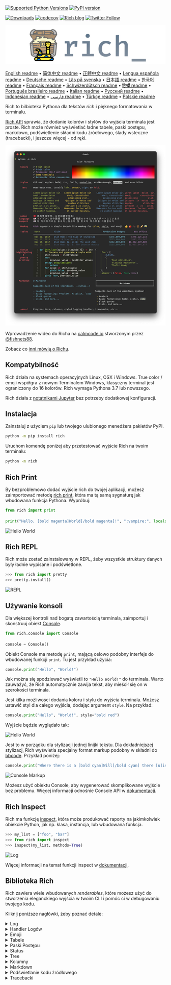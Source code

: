 [![Supported Python Versions](https://img.shields.io/pypi/pyversions/rich/13.2.0)](https://pypi.org/project/rich/) [![PyPI version](https://badge.fury.io/py/rich.svg)](https://badge.fury.io/py/rich)

[![Downloads](https://pepy.tech/badge/rich/month)](https://pepy.tech/project/rich)
[![codecov](https://img.shields.io/codecov/c/github/Textualize/rich?label=codecov&logo=codecov)](https://codecov.io/gh/Textualize/rich)
[![Rich blog](https://img.shields.io/badge/blog-rich%20news-yellowgreen)](https://www.willmcgugan.com/tag/rich/)
[![Twitter Follow](https://img.shields.io/twitter/follow/willmcgugan.svg?style=social)](https://twitter.com/willmcgugan)

![Logo](https://github.com/textualize/rich/raw/master/imgs/logo.svg)

[English readme](https://github.com/textualize/rich/blob/master/README.md)
 • [简体中文 readme](https://github.com/textualize/rich/blob/master/README.cn.md)
 • [正體中文 readme](https://github.com/textualize/rich/blob/master/README.zh-tw.md)
 • [Lengua española readme](https://github.com/textualize/rich/blob/master/README.es.md)
 • [Deutsche readme](https://github.com/textualize/rich/blob/master/README.de.md)
 • [Läs på svenska](https://github.com/textualize/rich/blob/master/README.sv.md)
 • [日本語 readme](https://github.com/textualize/rich/blob/master/README.ja.md)
 • [한국어 readme](https://github.com/textualize/rich/blob/master/README.kr.md)
 • [Français readme](https://github.com/textualize/rich/blob/master/README.fr.md)
 • [Schwizerdütsch readme](https://github.com/textualize/rich/blob/master/README.de-ch.md)
 • [हिन्दी readme](https://github.com/textualize/rich/blob/master/README.hi.md)
 • [Português brasileiro readme](https://github.com/textualize/rich/blob/master/README.pt-br.md)
 • [Italian readme](https://github.com/textualize/rich/blob/master/README.it.md)
 • [Русский readme](https://github.com/textualize/rich/blob/master/README.ru.md)
 • [Indonesian readme](https://github.com/textualize/rich/blob/master/README.id.md)
 • [فارسی readme](https://github.com/textualize/rich/blob/master/README.fa.md)
 • [Türkçe readme](https://github.com/textualize/rich/blob/master/README.tr.md)
 • [Polskie readme](https://github.com/textualize/rich/blob/master/README.pl.md)


Rich to bilbioteka Pythona dla tekstów _rich_ i pięknego formatowania w terminalu.

[Rich API](https://rich.readthedocs.io/en/latest/) sprawia, że dodanie kolorów i stylów do wyjścia terminala jest proste. Rich może również wyświetlać ładne tabele, paski postępu, markdown, podświetlenie składni kodu źródłowego, ślady wsteczne (tracebacki), i jeszcze więcej - od ręki.

![Features](https://github.com/textualize/rich/raw/master/imgs/features.png)

Wprowadzenie wideo do Richa na [calmcode.io](https://calmcode.io/rich/introduction.html) stworzonym przez [@fishnets88](https://twitter.com/fishnets88).

Zobacz co [inni mówią o Richu](https://www.willmcgugan.com/blog/pages/post/rich-tweets/).

## Kompatybilność

Rich działa na systemach operacyjnych Linux, OSX i Windows. True color / emoji współgra z nowym Terminalem Windows, klasyczny terminal jest ograniczony do 16 kolorów. Rich wymaga Pythona 3.7 lub nowszego.

Rich działa z [notatnikami Jupyter](https://jupyter.org) bez potrzeby dodatkowej konfiguracji.

## Instalacja

Zainstaluj z użyciem `pip` lub twojego ulubionego menedżera pakietów PyPI.

```sh
python -m pip install rich
```

Uruchom komendę poniżej aby przetestować wyjście Rich na twoim terminalu:

```sh
python -m rich
```

## Rich Print

By bezproblemowo dodać wyjście rich do twojej aplikacji, możesz zaimportować metodę [rich print](https://rich.readthedocs.io/en/latest/introduction.html#quick-start), która ma tą samą sygnaturę jak wbudowana funkcja Pythona. Wypróbuj:

```python
from rich import print

print("Hello, [bold magenta]World[/bold magenta]!", ":vampire:", locals())
```

![Hello World](https://github.com/textualize/rich/raw/master/imgs/print.png)

## Rich REPL

Rich może zostać zainstalowany w REPL, żeby wszystkie struktury danych były ładnie wypisane i podświetlone.

```python
>>> from rich import pretty
>>> pretty.install()
```

![REPL](https://github.com/textualize/rich/raw/master/imgs/repl.png)

## Używanie konsoli

Dla większej kontroli nad bogatą zawartością terminala, zaimportuj i skonstruuj obiekt [Console](https://rich.readthedocs.io/en/latest/reference/console.html#rich.console.Console).

```python
from rich.console import Console

console = Console()
```

Obiekt Console ma metodę `print`, mającą celowo podobny interfejs do wbudowanej funkcji `print`. Tu jest przykład użycia:

```python
console.print("Hello", "World!")
```

Jak można się spodziewać wyświetli to `"Hello World!"` do terminala. Warto zauważyć, że Rich automatycznie zawija tekst, aby mieścił się on w szerokości terminala.

Jest kilka możliwości dodania koloru i stylu do wyjścia terminala. Możesz ustawić styl dla całego wyjścia, dodając argument `style`. Na przykład:

```python
console.print("Hello", "World!", style="bold red")
```

Wyjście będzie wyglądało tak:

![Hello World](https://github.com/textualize/rich/raw/master/imgs/hello_world.png)

Jest to w porządku dla stylizacji jednej linijki tekstu. Dla dokładniejszej stylizacj, Rich wyświetla specjalny format markup podobny w składni do [bbcode](https://en.wikipedia.org/wiki/BBCode). Przykład poniżej:

```python
console.print("Where there is a [bold cyan]Will[/bold cyan] there [u]is[/u] a [i]way[/i].")
```

![Console Markup](https://github.com/textualize/rich/raw/master/imgs/where_there_is_a_will.png)

Możesz użyć obiektu Console, aby wygenerować skomplikowane wyjście bez problemu. Więcej informacji odnośnie Console API w [dokumentacji](https://rich.readthedocs.io/en/latest/console.html).

## Rich Inspect

Rich ma funkcję [inspect](https://rich.readthedocs.io/en/latest/reference/init.html?highlight=inspect#rich.inspect), która może produkować raporty na jakimkolwiek obiekcie Python, jak np. klasa, instancja, lub wbudowana funkcja.

```python
>>> my_list = ["foo", "bar"]
>>> from rich import inspect
>>> inspect(my_list, methods=True)
```

![Log](https://github.com/textualize/rich/raw/master/imgs/inspect.png)

Więcej informacji na temat funkcji inspect w [dokumentacji](https://rich.readthedocs.io/en/latest/reference/init.html#rich.inspect).

## Biblioteka Rich

Rich zawiera wiele wbudowanych _renderables_, które możesz użyć do stworzenia eleganckiego wyjścia w twoim CLI i pomóc ci w debugowaniu twojego kodu.

Kliknij poniższe nagłówki, żeby poznać detale:

<details>
<summary>Log</summary>

Obiekt Console ma metodę `log()`, mającą podobny interfejs do `print()`, ale wyświetla również kolumnę zawierającą aktualny czas oraz plik i linijkę, która wywołała powyższą metodę. Domyślnie Rich podświetla składnię dla struktur Pythona i ciągów repr. Jeśli zlogujesz kolekcję (czyli listę `list` lub słownik `dict`), Rich ją ładnie wypisze tak, żeby zmieściła się w dostępnym miejscu. Poniżej znajduje się przykład tych funkcji.

```python
from rich.console import Console
console = Console()

test_data = [
    {"jsonrpc": "2.0", "method": "sum", "params": [None, 1, 2, 4, False, True], "id": "1",},
    {"jsonrpc": "2.0", "method": "notify_hello", "params": [7]},
    {"jsonrpc": "2.0", "method": "subtract", "params": [42, 23], "id": "2"},
]

def test_log():
    enabled = False
    context = {
        "foo": "bar",
    }
    movies = ["Deadpool", "Rise of the Skywalker"]
    console.log("Hello from", console, "!")
    console.log(test_data, log_locals=True)


test_log()
```

Powyższy kod wyświetla poniższy tekst:

![Log](https://github.com/textualize/rich/raw/master/imgs/log.png)

Istnieje argument `log_locals`, który wyświetla tabelę zawierającą zmienne lokalne skąd wywołano metodę  log.

Metoda log może być używana do logowania do terminala dla długo działających aplikacji takich jak serwery, ale jest również bardzo dobrą pomocą w debugowaniu.

</details>
<details>
<summary>Handler Logów</summary>

Możesz także użyć wbudowanej [klasy Handler](https://rich.readthedocs.io/en/latest/logging.html), aby sformatować i pokolorować wyjście z modułu logging Pythona. Przykład poniżej:

![Logging](https://github.com/textualize/rich/raw/master/imgs/logging.png)

</details>

<details>
<summary>Emoji</summary>

Żeby wstawić emoji do wyjścia konsoli, umieść jego nazwę pomiędzy dwoma dwukropkami, na przykład:

```python
>>> console.print(":smiley: :vampire: :pile_of_poo: :thumbs_up: :raccoon:")
😃 🧛 💩 👍 🦝
```

Korzystaj z tej funkcji rozsądnie.

</details>

<details>
<summary>Tabele</summary>

Rich może wyświetlać elastyczne [tabele](https://rich.readthedocs.io/en/latest/tables.html) ze znakami unicode box. Istnieje duża różnorodność opcji formatowania, stylów, wyrównywania komórek itp.

![table movie](https://github.com/textualize/rich/raw/master/imgs/table_movie.gif)

Powyższa animacja została wygenerowana z [table_movie.py](https://github.com/textualize/rich/blob/master/examples/table_movie.py) w folderze examples.

Poniżej prostszy przykład:

```python
from rich.console import Console
from rich.table import Table

console = Console()

table = Table(show_header=True, header_style="bold magenta")
table.add_column("Date", style="dim", width=12)
table.add_column("Title")
table.add_column("Production Budget", justify="right")
table.add_column("Box Office", justify="right")
table.add_row(
    "Dec 20, 2019", "Star Wars: The Rise of Skywalker", "$275,000,000", "$375,126,118"
)
table.add_row(
    "May 25, 2018",
    "[red]Solo[/red]: A Star Wars Story",
    "$275,000,000",
    "$393,151,347",
)
table.add_row(
    "Dec 15, 2017",
    "Star Wars Ep. VIII: The Last Jedi",
    "$262,000,000",
    "[bold]$1,332,539,889[/bold]",
)

console.print(table)
```

Ten kod wyświetla poniższy tekst:

![table](https://github.com/textualize/rich/raw/master/imgs/table.png)

Markup konsoli jest renderowany w ten sam sposób co `print()` i `log()`. Tak naprawdę wszystko co może być wyświetlone przez Richa może być zawarte w nagłówkach / wierszach (nawet inne tabele).

Klasa `Table` jest na tyle mądra, że zmienia wielkość kolumn, aby zmieścić się w dostępnej szerokości terminala, zawijając tekst jeśli potrzeba. Poniżej ten sam przykład z mniejszą wielkością terminala:

![table2](https://github.com/textualize/rich/raw/master/imgs/table2.png)

</details>

<details>
<summary>Paski Postępu</summary>

Rich może renderować wiele niemrugających pasków [postępu](https://rich.readthedocs.io/en/latest/progress.html), aby można było śledzić długo trwające zadania.

Dla podstawowego użycia, owiń jakąkolwiek sekwencję w funkcji `track` i iteruj nad wynikiem. Przykład poniżej:

```python
from rich.progress import track

for step in track(range(100)):
    do_step(step)
```

Nie jest trudniejsze dodanie wielu pasków postępu. Poniżej przykład z dokumentacji:

![progress](https://github.com/textualize/rich/raw/master/imgs/progress.gif)

Kolumny mogą być skonfigurowane, tak aby wyświetlać jakiekolwiek detale chcesz. Wbudowane kolumny zawierają stopień ukończenia (w %), wielkość pliku, szybkość operacji i pozostały czas. Poniżej kolejny przykład pokazujący pobieranie w toku.

![progress](https://github.com/textualize/rich/raw/master/imgs/downloader.gif)

Możesz wypróbować tę funkcję samemu, patrz [examples/downloader.py](https://github.com/textualize/rich/blob/master/examples/downloader.py), który może pobierać wiele URLów jednocześnie, pokazując postęp.

</details>

<details>
<summary>Status</summary>

W sytuacjach, gdzie ciężko jest wyliczyć postęp, można użyć metody [status](https://rich.readthedocs.io/en/latest/reference/console.html#rich.console.Console.status), która wyświetli animację 'spinnera' i wiadomość. Animacja nie przeszkodzi ci w używaniu konsoli normalnie. Przykład poniżej:

```python
from time import sleep
from rich.console import Console

console = Console()
tasks = [f"task {n}" for n in range(1, 11)]

with console.status("[bold green]Working on tasks...") as status:
    while tasks:
        task = tasks.pop(0)
        sleep(1)
        console.log(f"{task} complete")
```

Generuje to następującą linijkę.

![status](https://github.com/textualize/rich/raw/master/imgs/status.gif)

Animacje spinnera zostały zapożyczone z [cli-spinners](https://www.npmjs.com/package/cli-spinners). Możesz wybrać spinnera określając parametr `spinner`. Wykonaj następującą komendę, aby zobaczyć dostępne wartości:

```
python -m rich.spinner
```

To polecenie generuje następujący tekst:

![spinners](https://github.com/textualize/rich/raw/master/imgs/spinners.gif)\

</details>

<details>
<summary>Tree</summary>

Rich może renderować drzewo - [tree](https://rich.readthedocs.io/en/latest/tree.html) zgodnie z wytycznymi. Drzewo jest idealne do wyświetlania struktury pliku, albo jakiekolwiek inne dane hierarchiczne.

Etykiety drzewa mogą być prostym tekstem albo czymkolwiek innym, co może wyświetlić Rich. Wykonaj poniższe polecenie dla demonstracji:

```
python -m rich.tree
```

To polecenie generuje następujący tekst:

![markdown](https://github.com/textualize/rich/raw/master/imgs/tree.png)

W pliku [tree.py](https://github.com/textualize/rich/blob/master/examples/tree.py) znajduje się przykład skryptu wyświetlającego widok drzewa jakiegokolwiek folderu, podobnie do linuxowej komendy `tree`.

</details>

<details>
<summary>Kolumny</summary>

Rich może wyświetlać zawartość w schludnych [kolumnach](https://rich.readthedocs.io/en/latest/columns.html) z równą, lub optymalną szerokością. Poniżej znajduje się bardzo podstawowy klon komendy (MacOSa / Linuxa) `ls`, która wyświetla zawartość folderu w kolumnach:

```python
import os
import sys

from rich import print
from rich.columns import Columns

directory = os.listdir(sys.argv[1])
print(Columns(directory))
```

Poniższy zrzut ekranu prezentuje wyjście [przykładu kolumn](https://github.com/textualize/rich/blob/master/examples/columns.py), wyświetlającego dane pobrane z API w kolumnach:

![columns](https://github.com/textualize/rich/raw/master/imgs/columns.png)

</details>

<details>
<summary>Markdown</summary>

Rich może renderować [markdown](https://rich.readthedocs.io/en/latest/markdown.html) i wykonuje niezłą pracę tłumaczenia formatowania do terminalu.

Aby wyrenderować markdown, zaimportuj klasę `Markdown` i skonstruuj z ciągiem zawierającym kod markdown. Potem wydrukuj ją do konsoli. Przykład poniżej:

```python
from rich.console import Console
from rich.markdown import Markdown

console = Console()
with open("README.md") as readme:
    markdown = Markdown(readme.read())
console.print(markdown)
```

Ten kod wyświetli tekst w stylu:

![markdown](https://github.com/textualize/rich/raw/master/imgs/markdown.png)

</details>

<details>
<summary>Podświetlanie kodu źródłowego</summary>

Rich używa biblioteki [pygments](https://pygments.org/), żeby zaimplementować [podświetlanie kodu źródłowego](https://rich.readthedocs.io/en/latest/syntax.html). Użycie jest podobne do renderowania markdownu; skonstruuj obiekt `Syntax` i wydrukuj go do konsoli. Przykład poniżej:

```python
from rich.console import Console
from rich.syntax import Syntax

my_code = '''
def iter_first_last(values: Iterable[T]) -> Iterable[Tuple[bool, bool, T]]:
    """Iterate and generate a tuple with a flag for first and last value."""
    iter_values = iter(values)
    try:
        previous_value = next(iter_values)
    except StopIteration:
        return
    first = True
    for value in iter_values:
        yield first, False, previous_value
        first = False
        previous_value = value
    yield first, True, previous_value
'''
syntax = Syntax(my_code, "python", theme="monokai", line_numbers=True)
console = Console()
console.print(syntax)
```

Ten kod wyświetli:

![syntax](https://github.com/textualize/rich/raw/master/imgs/syntax.png)

</details>

<details>
<summary>Tracebacki</summary>

Rich może renderować [piękne tracebacki](https://rich.readthedocs.io/en/latest/traceback.html), będące łatwiejsze do czytania i wyświetlają więcej kodu niż standardowe tracebacki Pythona. Można ustawić Richa jako domyślny handler tracebacków, żeby wszystkie niewyłapane wyjątki (błędy) były renderowane przez Richa.
 • [Polskie readme](https://github.com/textualize/rich/blob/master/README.pl.md)

